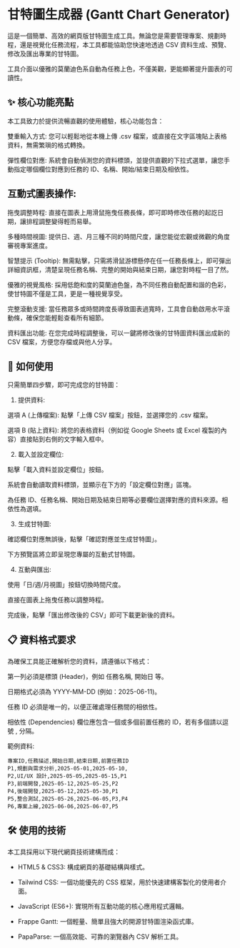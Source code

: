 # 甘特圖生成器 (Gantt Chart Generator)

這是一個簡單、高效的網頁版甘特圖生成工具。無論您是需要管理專案、規劃時程，還是視覺化任務流程，本工具都能協助您快速地透過 CSV 資料生成、預覽、修改及匯出專業的甘特圖。

工具介面以優雅的莫蘭迪色系自動為任務上色，不僅美觀，更能顯著提升圖表的可讀性。

## ✨ 核心功能亮點
本工具致力於提供流暢直觀的使用體驗，核心功能包含：

雙重輸入方式: 您可以輕鬆地從本機上傳 .csv 檔案，或直接在文字區塊貼上表格資料，無需繁瑣的格式轉換。

彈性欄位對應: 系統會自動偵測您的資料標頭，並提供直觀的下拉式選單，讓您手動指定哪個欄位對應到任務的 ID、名稱、開始/結束日期及相依性。

## 互動式圖表操作:

拖曳調整時程: 直接在圖表上用滑鼠拖曳任務長條，即可即時修改任務的起訖日期，讓排程調整變得輕而易舉。

多種時間視圖: 提供日、週、月三種不同的時間尺度，讓您能從宏觀或微觀的角度審視專案進度。

智慧提示 (Tooltip): 無需點擊，只需將滑鼠游標懸停在任一任務長條上，即可彈出詳細資訊框，清楚呈現任務名稱、完整的開始與結束日期，讓您對時程一目了然。

優雅的視覺風格: 採用低飽和度的莫蘭迪色盤，為不同任務自動配置和諧的色彩，使甘特圖不僅是工具，更是一種視覺享受。

完整滾動支援: 當任務眾多或時間跨度長導致圖表過寬時，工具會自動啟用水平滾動條，確保您能輕鬆查看所有細節。

資料匯出功能: 在您完成時程調整後，可以一鍵將修改後的甘特圖資料匯出成新的 CSV 檔案，方便您存檔或與他人分享。

## 🚀 如何使用

只需簡單四步驟，即可完成您的甘特圖：

1. 提供資料:

選項 A (上傳檔案): 點擊「上傳 CSV 檔案」按鈕，並選擇您的 .csv 檔案。

選項 B (貼上資料): 將您的表格資料（例如從 Google Sheets 或 Excel 複製的內容）直接貼到右側的文字輸入框中。

2. 載入並設定欄位:

點擊「載入資料並設定欄位」按鈕。

系統會自動讀取資料標頭，並顯示在下方的「設定欄位對應」區塊。

為任務 ID、任務名稱、開始日期及結束日期等必要欄位選擇對應的資料來源。相依性為選填。

3. 生成甘特圖:

確認欄位對應無誤後，點擊「確認對應並生成甘特圖」。

下方預覽區將立即呈現您專屬的互動式甘特圖。

4. 互動與匯出:

使用「日/週/月視圖」按鈕切換時間尺度。

直接在圖表上拖曳任務以調整時程。

完成後，點擊「匯出修改後的 CSV」即可下載更新後的資料。

## 📋 資料格式要求

為確保工具能正確解析您的資料，請遵循以下格式：

第一列必須是標頭 (Header)，例如 任務名稱, 開始日 等。

日期格式必須為 YYYY-MM-DD (例如：2025-06-11)。

任務 ID 必須是唯一的，以便正確處理任務間的相依性。

相依性 (Dependencies) 欄位應包含一個或多個前置任務的 ID，若有多個請以逗號 , 分隔。

範例資料:

```
專案ID,任務描述,開始日期,結束日期,前置任務ID
P1,規劃與需求分析,2025-05-01,2025-05-10,
P2,UI/UX 設計,2025-05-05,2025-05-15,P1
P3,前端開發,2025-05-12,2025-05-25,P2
P4,後端開發,2025-05-12,2025-05-30,P1
P5,整合測試,2025-05-26,2025-06-05,P3,P4
P6,專案上線,2025-06-06,2025-06-07,P5
```

## 🛠️ 使用的技術
本工具採用以下現代網頁技術建構而成：

- HTML5 & CSS3: 構成網頁的基礎結構與樣式。

- Tailwind CSS: 一個功能優先的 CSS 框架，用於快速建構客製化的使用者介面。

- JavaScript (ES6+): 實現所有互動功能的核心應用程式邏輯。

- Frappe Gantt: 一個輕量、簡單且強大的開源甘特圖渲染函式庫。

- PapaParse: 一個高效能、可靠的瀏覽器內 CSV 解析工具。